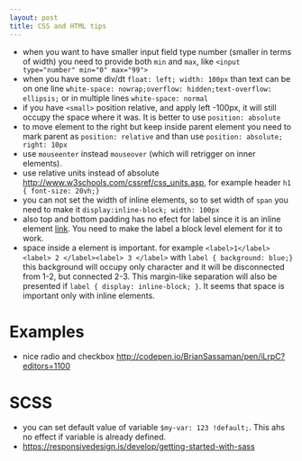 ```yaml
---
layout: post
title: CSS and HTML tips
---
```


* when you want to have smaller input field type number (smaller in terms of
  width) you need to provide both `min` and `max`, like `<input type="number"
  min="0" max="99">`
* when you have some div/dt `float: left; width: 100px` than text can be on one
  line `white-space: nowrap;overflow: hidden;text-overflow: ellipsis;` or in
  multiple lines `white-space: normal`
* if you have `<small>` position relative, and apply left -100px, it will still
  occupy the space where it was. It is better to use `position: absolute`
* to move element to the right but keep inside parent element you need to mark
  parent as `position: relative` and than use `position: absolute; right: 10px`
* use `mouseenter` instead `mouseover` (which will retrigger on inner elements).
* use relative units instead of absolute
  <http://www.w3schools.com/cssref/css_units.asp>, for example header `h1 { font-size: 20vh;}`
* you can not set the width of inline elements, so to set width of `span` you
  need to make it `display:inline-block; width: 100px`
* also top and bottom padding has no efect for label since it is an inline
  element
  [link](http://stackoverflow.com/questions/7168658/why-is-the-padding-not-working-on-my-label-elements).
  You need to make the label a block level element for it to work.
* space inside a element is important. for example `<label>1</label><label> 2
  </label><label> 3 </label>` with `label { background: blue;}` this background
  will occupy only character and it will be disconnected from 1-2, but connected
  2-3. This margin-like separation will also be presented if `label { display:
  inline-block; }`. It seems that space is important only with inline elements.

 # Examples

 * nice radio and checkbox
   <http://codepen.io/BrianSassaman/pen/iLrpC?editors=1100>

# SCSS

* you can set default value of variable `$my-var: 123 !default;`. This ahs no
  effect if variable is already defined.
* <https://responsivedesign.is/develop/getting-started-with-sass>
